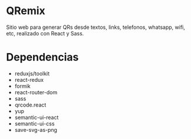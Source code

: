 
# QRemix
Sitio web para generar QRs desde textos, links, telefonos, whatsapp, wifi, etc, realizado con React y Sass.

# Dependencias
- reduxjs/toolkit
- react-redux
- formik
- react-router-dom
- sass
- qrcode.react
- yup
- semantic-ui-react
- semantic-ui-css
- save-svg-as-png